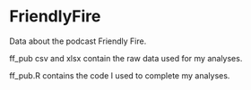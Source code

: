 # FriendlyFire
Data about the podcast Friendly Fire.

ff_pub csv and xlsx contain the raw data used for my analyses.

ff_pub.R contains the code I used to complete my analyses.
